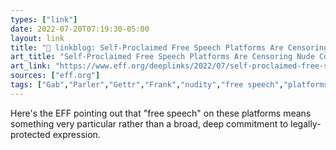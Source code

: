 ```yaml
---
types: ["link"]
date: 2022-07-20T07:19:30-05:00
layout: link
title: "🔗 linkblog: Self-Proclaimed Free Speech Platforms Are Censoring Nude Content. Here’s Why You Should Care | Electronic Frontier Foundation'"
art_title: "Self-Proclaimed Free Speech Platforms Are Censoring Nude Content. Here’s Why You Should Care | Electronic Frontier Foundation"
art_link: "https://www.eff.org/deeplinks/2022/07/self-proclaimed-free-speech-platforms-are-censoring-nude-content-heres-why-you"
sources: ["eff.org"]
tags: ["Gab","Parler","Gettr","Frank","nudity","free speech","platforms","content moderation"]
---
```

Here's the EFF pointing out that "free speech" on these platforms means something very particular rather than a broad, deep commitment to legally-protected expression.
 
